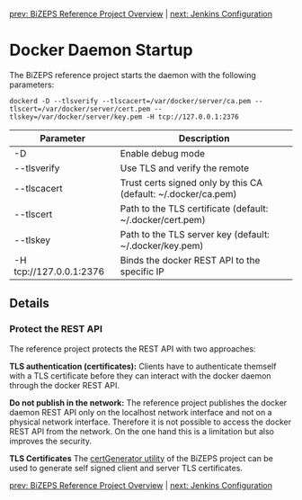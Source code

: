 [prev: BiZEPS Reference Project Overview](01_BizepsReferenceProject.md) | [next: Jenkins Configuration](03_JenkinsConfiguration.md)

#  Docker Daemon Startup
The BiZEPS reference project starts the daemon with the following parameters:

`dockerd -D --tlsverify --tlscacert=/var/docker/server/ca.pem --tlscert=/var/docker/server/cert.pem --tlskey=/var/docker/server/key.pem -H tcp://127.0.0.1:2376`

| Parameter   | Description |
| ---         | ---         |
| -D          | Enable debug mode |
| --tlsverify | Use TLS and verify the remote  |
| --tlscacert | Trust certs signed only by this CA (default: ~/.docker/ca.pem) |
| --tlscert   | Path to the TLS certificate (default: ~/.docker/cert.pem) |
| --tlskey    | Path to the TLS server key  (default: ~/.docker/key.pem)  |
| -H tcp://127.0.0.1:2376 | Binds the docker REST API to the specific IP |

## Details

###  Protect the REST API
The reference project protects the REST API with two approaches:

**TLS authentication (certificates):**
Clients have to authenticate themself with a TLS certificate before they can 
interact with the docker daemon through the docker REST API.

**Do not publish in the network:**
The reference project publishes the docker daemon REST API only on the localhost network interface
and not on a physical network interface.
Therefore it is not possible to access the docker REST API from the network.
On the one hand this is a limitation but also improves the security.

**TLS Certificates**
The [certGenerator utility](/utils/certGenerator/summary.md) of the BiZEPS project can be used
to generate self signed client and server TLS certificates.

[prev: BiZEPS Reference Project Overview](01_BizepsReferenceProject.md) | [next: Jenkins Configuration](03_JenkinsConfiguration.md)